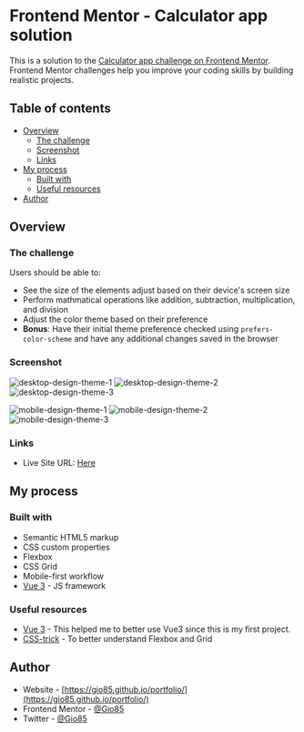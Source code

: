 # Frontend Mentor - Calculator app solution

This is a solution to the [Calculator app challenge on Frontend Mentor](https://www.frontendmentor.io/challenges/calculator-app-9lteq5N29). Frontend Mentor challenges help you improve your coding skills by building realistic projects.

## Table of contents

- [Overview](#overview)
    - [The challenge](#the-challenge)
    - [Screenshot](#screenshot)
    - [Links](#links)
- [My process](#my-process)
    - [Built with](#built-with)
    - [Useful resources](#useful-resources)
- [Author](#author)


## Overview

### The challenge

Users should be able to:

- See the size of the elements adjust based on their device's screen size
- Perform mathmatical operations like addition, subtraction, multiplication, and division
- Adjust the color theme based on their preference
- **Bonus**: Have their initial theme preference checked using `prefers-color-scheme` and have any additional changes saved in the browser

### Screenshot

![desktop-design-theme-1](https://user-images.githubusercontent.com/49147449/123254661-d79eb080-d4e6-11eb-8aed-a87aef1747a9.jpg)
![desktop-design-theme-2](https://user-images.githubusercontent.com/49147449/123254664-d8cfdd80-d4e6-11eb-9b73-6f83d198cd84.jpg)
![desktop-design-theme-3](https://user-images.githubusercontent.com/49147449/123254667-d8cfdd80-d4e6-11eb-9b62-be71b51bb34a.jpg)

![mobile-design-theme-1](https://user-images.githubusercontent.com/49147449/123254669-d9687400-d4e6-11eb-98e0-6ce3ea765d98.jpg)
![mobile-design-theme-2](https://user-images.githubusercontent.com/49147449/123254671-da010a80-d4e6-11eb-856a-04e07e12b3e0.jpg)
![mobile-design-theme-3](https://user-images.githubusercontent.com/49147449/123254673-da010a80-d4e6-11eb-883f-113e965f0c3b.jpg)


### Links

- Live Site URL: [Here](https://gio85.github.io/vue_calculator/)

## My process

### Built with

- Semantic HTML5 markup
- CSS custom properties
- Flexbox
- CSS Grid
- Mobile-first workflow
- [Vue 3](https://vuejs.org/) - JS framework

### Useful resources

- [Vue 3](https://vuejs.org/) - This helped me to better use Vue3 since this is my first project.
- [CSS-trick](https://css-tricks.com/) - To better understand Flexbox and Grid

## Author

- Website - [https://gio85.github.io/portfolio/](https://gio85.github.io/portfolio/)
- Frontend Mentor - [@Gio85](https://www.frontendmentor.io/profile/Gio85)
- Twitter - [@Gio85](https://twitter.com/Gio63193024)

